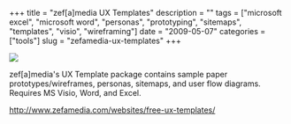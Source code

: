 +++
title = "zef[a]media UX Templates"
description = ""
tags = ["microsoft excel", "microsoft word", "personas", "prototyping", "sitemaps", "templates", "visio", "wireframing"]
date = "2009-05-07"
categories = ["tools"]
slug = "zefamedia-ux-templates"
+++


<div class="tool-screenshot mb1"><a href="http://www.zefamedia.com/websites/free-ux-templates/"><img id="bluga-thumbnail-2787" class="bluga-thumbnail custom" src="http://media.konigi.com/bluga/
wt5230d0c5a3b4f_custom.jpg"/></a></div><p>zef[a]media's UX Template package contains sample paper prototypes/wireframes, personas, sitemaps, and user flow diagrams. Requires MS Visio, Word, and Excel.</p>
  
<p><a href="http://www.zefamedia.com/websites/free-ux-templates/">http://www.zefamedia.com/websites/free-ux-templates/</a></p>
      
